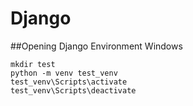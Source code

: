 # Django

##Opening Django Environment Windows 
```
mkdir test
python -m venv test_venv
test_venv\Scripts\activate
test_venv\Scripts\deactivate
```

